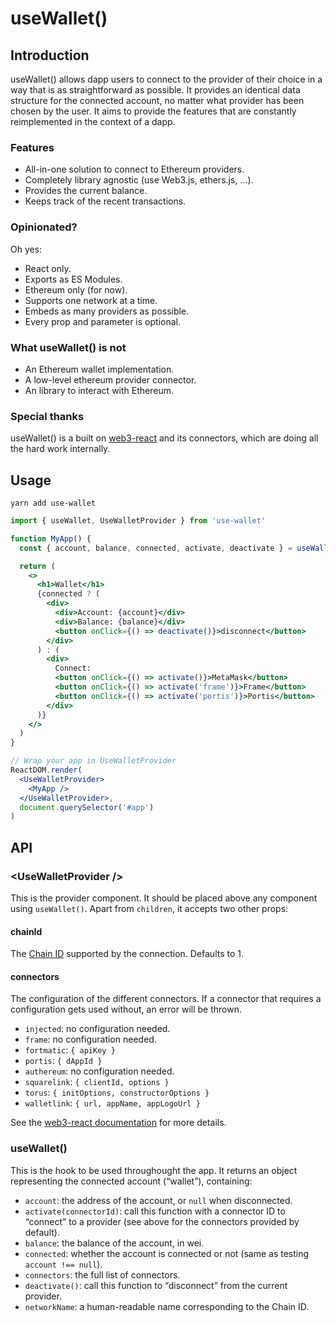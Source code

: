 # useWallet()

## Introduction

useWallet() allows dapp users to connect to the provider of their choice in a
way that is as straightforward as possible. It provides an identical data
structure for the connected account, no matter what provider has been chosen by
the user. It aims to provide the features that are constantly reimplemented in
the context of a dapp.

### Features

- All-in-one solution to connect to Ethereum providers.
- Completely library agnostic (use Web3.js, ethers.js, …).
- Provides the current balance.
- Keeps track of the recent transactions.

### Opinionated?

Oh yes:

- React only.
- Exports as ES Modules.
- Ethereum only (for now).
- Supports one network at a time.
- Embeds as many providers as possible.
- Every prop and parameter is optional.

### What useWallet() is not

- An Ethereum wallet implementation.
- A low-level ethereum provider connector.
- An library to interact with Ethereum.

### Special thanks

useWallet() is a built on
[web3-react](https://github.com/NoahZinsmeister/web3-react) and its connectors,
which are doing all the hard work internally.

## Usage

```console
yarn add use-wallet
```

```jsx
import { useWallet, UseWalletProvider } from 'use-wallet'

function MyApp() {
  const { account, balance, connected, activate, deactivate } = useWallet()

  return (
    <>
      <h1>Wallet</h1>
      {connected ? (
        <div>
          <div>Account: {account}</div>
          <div>Balance: {balance}</div>
          <button onClick={() => deactivate()}>disconnect</button>
        </div>
      ) : (
        <div>
          Connect:
          <button onClick={() => activate()}>MetaMask</button>
          <button onClick={() => activate('frame')}>Frame</button>
          <button onClick={() => activate('portis')}>Portis</button>
        </div>
      )}
    </>
  )
}

// Wrap your app in UseWalletProvider
ReactDOM.render(
  <UseWalletProvider>
    <MyApp />
  </UseWalletProvider>,
  document.querySelector('#app')
)
```

## API

### &lt;UseWalletProvider />

This is the provider component. It should be placed above any component using `useWallet()`. Apart from `children`, it accepts two other props:

#### chainId

The [Chain ID](https://chainid.network/) supported by the connection. Defaults to 1.

#### connectors

The configuration of the different connectors. If a connector that requires a configuration gets used without, an error will be thrown.

- `injected`: no configuration needed.
- `frame`: no configuration needed.
- `fortmatic`: `{ apiKey }`
- `portis`: `{ dAppId }`
- `authereum`: no configuration needed.
- `squarelink`: `{ clientId, options }`
- `torus`: `{ initOptions, constructorOptions }`
- `walletlink`: `{ url, appName, appLogoUrl }`

See the [web3-react documentation](https://github.com/NoahZinsmeister/web3-react/tree/v6/docs) for more details.

### useWallet()

This is the hook to be used throughought the app. It returns an object representing the connected account (“wallet”), containing:

- `account`: the address of the account, or `null` when disconnected.
- `activate(connectorId)`: call this function with a connector ID to “connect” to a provider (see above for the connectors provided by default).
- `balance`: the balance of the account, in wei.
- `connected`: whether the account is connected or not (same as testing `account !== null`).
- `connectors`: the full list of connectors.
- `deactivate()`: call this function to “disconnect” from the current provider.
- `networkName`: a human-readable name corresponding to the Chain ID.
